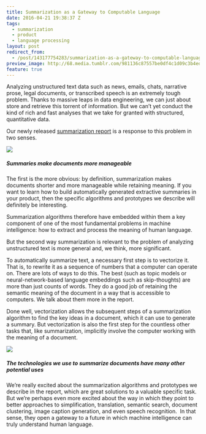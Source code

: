 ```yaml
---
title: Summarization as a Gateway to Computable Language
date: 2016-04-21 19:38:37 Z
tags:
  - summarization
  - product
  - language processing
layout: post
redirect_from:
  - /post/143177754283/summarization-as-a-gateway-to-computable-language
preview_image: http://68.media.tumblr.com/981136c87557be0df4c1d09c3b4ed8b2/tumblr_inline_o600ygq2OG1qcg73w_540.png
feature: true
---
```


<p>Analyzing unstructured text data such as news, emails, chats, narrative prose, legal documents, or transcribed speech is an extremely tough problem. Thanks to massive leaps in data engineering, we can just about store and retrieve this torrent of information. But we can&rsquo;t yet conduct the kind of rich and fast analyses that we take for granted with structured, quantitative data.</p>

<p>Our newly released <a href="http://blog.fastforwardlabs.com/2016/04/11/new-tools-to-summarize-text.html">summarization report</a> is a response to this problem in two senses.</p>

![](http://68.media.tumblr.com/af5b628fd8b2a1c2f8c6676f0211d362/tumblr_inline_o600vklwhN1qcg73w_540.png)

##### Summaries make documents more manageable

<p>The first is the more obvious: by definition, summarization makes documents shorter and more manageable while retaining meaning. If you want to learn how to build automatically generated extractive summaries in your product, then the specific algorithms and prototypes we describe will definitely be interesting.</p>

<p>Summarization algorithms therefore have embedded within them a key component of one of the most fundamental problems in machine intelligence: how to extract and process the meaning of human language.</p>

<p>But the second way summarization is relevant to the problem of analyzing unstructured text is more general and, we think, more significant.</p>

<p>To automatically summarize text, a necessary first step is to vectorize it. That is, to rewrite it as a sequence of numbers that a computer can operate on. There are lots of ways to do this. The best (such as topic models or neural-network-based language embeddings such as skip-thoughts) are more than just counts of words. They do a good job of retaining the semantic meaning of the document in a way that is accessible to computers. We talk about them more in the report.</p>

<p>Done well, vectorization allows the subsequent steps of a summarization algorithm to find the key ideas in a document, which it can use to generate a summary. But vectorization is also the first step for the countless other tasks that, like summarization, implicitly involve the computer working with the meaning of a document.</p>

![](http://68.media.tumblr.com/981136c87557be0df4c1d09c3b4ed8b2/tumblr_inline_o600ygq2OG1qcg73w_540.png)

##### The technologies we use to summarize documents have many other potential uses

<p>We&rsquo;re really excited about the summarization algorithms and prototypes we describe in the report, which are great solutions to a valuable specific task. But we&rsquo;re perhaps even more excited about the way in which they point to better approaches to simplification, translation, semantic search, document clustering, image caption generation, and even speech recognition.  In that sense, they open a gateway to a future in which machine intelligence can truly understand human language.</p>
